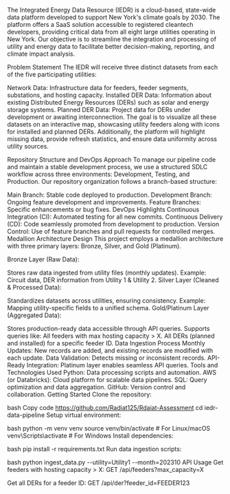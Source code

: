 The Integrated Energy Data Resource (IEDR) is a cloud-based, state-wide data platform developed to support New York's climate goals by 2030. The platform offers a SaaS solution accessible to registered cleantech developers, providing critical data from all eight large utilities operating in New York. Our objective is to streamline the integration and processing of utility and energy data to facilitate better decision-making, reporting, and climate impact analysis.

Problem Statement
The IEDR will receive three distinct datasets from each of the five participating utilities:

Network Data: Infrastructure data for feeders, feeder segments, substations, and hosting capacity.
Installed DER Data: Information about existing Distributed Energy Resources (DERs) such as solar and energy storage systems.
Planned DER Data: Project data for DERs under development or awaiting interconnection.
The goal is to visualize all these datasets on an interactive map, showcasing utility feeders along with icons for installed and planned DERs. Additionally, the platform will highlight missing data, provide refresh statistics, and ensure data uniformity across utility sources.

Repository Structure and DevOps Approach
To manage our pipeline code and maintain a stable development process, we use a structured SDLC workflow across three environments: Development, Testing, and Production. Our repository organization follows a branch-based structure:

Main Branch: Stable code deployed to production.
Development Branch: Ongoing feature development and improvements.
Feature Branches: Specific enhancements or bug fixes.
DevOps Highlights
Continuous Integration (CI): Automated testing for all new commits.
Continuous Delivery (CD): Code seamlessly promoted from development to production.
Version Control: Use of feature branches and pull requests for controlled merges.
Medallion Architecture Design
This project employs a medallion architecture with three primary layers: Bronze, Silver, and Gold (Platinum).

Bronze Layer (Raw Data):

Stores raw data ingested from utility files (monthly updates).
Example: Circuit data, DER information from Utility 1 & Utility 2.
Silver Layer (Cleaned & Processed Data):

Standardizes datasets across utilities, ensuring consistency.
Example: Mapping utility-specific fields to a unified schema.
Gold/Platinum Layer (Aggregated Data):

Stores production-ready data accessible through API queries.
Supports queries like:
All feeders with max hosting capacity > X.
All DERs (planned and installed) for a specific feeder ID.
Data Ingestion Process
Monthly Updates: New records are added, and existing records are modified with each update.
Data Validation: Detects missing or inconsistent records.
API-Ready Integration: Platinum layer enables seamless API queries.
Tools and Technologies Used
Python: Data processing scripts and automation.
AWS (or Databricks): Cloud platform for scalable data pipelines.
SQL: Query optimization and data aggregation.
GitHub: Version control and collaboration.
Getting Started
Clone the repository:

bash
Copy code
https://github.com/Radiat125/Rdaiat-Assessment
cd iedr-data-pipeline
Setup virtual environment:

bash
python -m venv venv
source venv/bin/activate  # For Linux/macOS
venv\Scripts\activate  # For Windows
Install dependencies:

bash
pip install -r requirements.txt
Run data ingestion scripts:

bash
python ingest_data.py --utility=Utility1 --month=202310
API Usage
Get feeders with hosting capacity > X:
GET /api/feeders?max_capacity=X

Get all DERs for a feeder ID:
GET /api/der?feeder_id=FEEDER123

